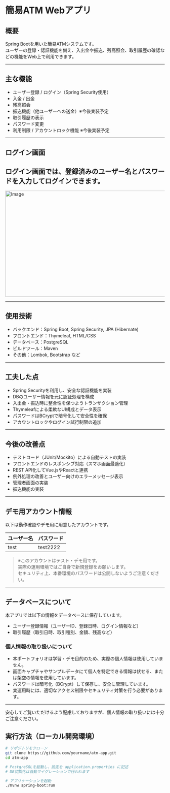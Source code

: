 # 簡易ATM Webアプリ

## 概要
Spring Bootを用いた簡易ATMシステムです。  
ユーザーの登録・認証機能を備え、入出金や振込、残高照会、取引履歴の確認などの機能をWeb上で利用できます。

---

## 主な機能
- ユーザー登録 / ログイン（Spring Security使用）
- 入金 / 出金
- 残高照会
- 振込機能（他ユーザーへの送金）※今後実装予定
- 取引履歴の表示
- パスワード変更
- 利用制限 / アカウントロック機能 ※今後実装予定

---

## ログイン画面

ログイン画面では、登録済みのユーザー名とパスワードを入力してログインできます。
---

<img width="674" height="334" alt="Image" src="https://github.com/user-attachments/assets/73de34c6-a00a-49b1-9e6f-6b46542cbbb2" />



---
## 使用技術
- バックエンド：Spring Boot, Spring Security, JPA (Hibernate)
- フロントエンド：Thymeleaf, HTML/CSS
- データベース：PostgreSQL
- ビルドツール：Maven
- その他：Lombok, Bootstrap など

---

## 工夫した点
- Spring Securityを利用し、安全な認証機能を実装
- DBのユーザー情報を元に認証処理を構成
- 入出金・振込時に整合性を保つようトランザクション管理
- Thymeleafによる柔軟なUI構成とデータ表示
- パスワードはBCryptで暗号化して安全性を確保
- アカウントロックやログイン試行制限の追加

---

## 今後の改善点
- テストコード（JUnit/Mockito）による自動テストの実装
- フロントエンドのレスポンシブ対応（スマホ画面最適化）
- REST API化してVue.jsやReactと連携
- 例外処理の改善とユーザー向けのエラーメッセージ表示
- 管理者画面の実装
- 振込機能の実装　

---

## デモ用アカウント情報

以下は動作確認やデモ用に用意したアカウントです。

| ユーザー名 | パスワード     |
| ---------- | ------------- |
| test    | test2222   |

> ※このアカウントはテスト・デモ用です。  
> 実際の運用環境ではご自身で新規登録をお願いします。  
> セキュリティ上、本番環境のパスワードは公開しないようご注意ください。
---

## データベースについて

本アプリでは以下の情報をデータベースに保存しています。

- ユーザー登録情報（ユーザーID、登録日時、ログイン情報など）
- 取引履歴（取引日時、取引種別、金額、残高など）

### 個人情報の取り扱いについて

- 本ポートフォリオは学習・デモ目的のため、実際の個人情報は使用していません。  
- 画面キャプチャやサンプルデータにて個人を特定できる情報は伏せる、または架空の情報を使用しています。  
- パスワードは暗号化（BCrypt）して保存し、安全に管理しています。  
- 実運用時には、適切なアクセス制限やセキュリティ対策を行う必要があります。

---

安心してご覧いただけるよう配慮しておりますが、個人情報の取り扱いには十分ご注意ください。

## 実行方法（ローカル開発環境）

```bash
# リポジトリをクローン
git clone https://github.com/yourname/atm-app.git
cd atm-app

# PostgreSQLを起動し、設定を application.properties に記述
# DB初期化は自動マイグレーションで行われます

# アプリケーションを起動
./mvnw spring-boot:run
